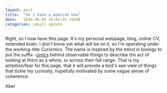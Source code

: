 ```yaml
---
layout: post
title:  "So I have a website now"
date:   2020-06-05 16:04:35 +0200
categories: jekyll update
---
```


Right, so I now have this page. It's my personal webpage, blog, online CV, extended brain. I don't know yet what will be on it, so I'm operating under the working-title *Curiomics*. The name is inspired by the trend in biology to put the suffix -[omics](https://en.wikipedia.org/wiki/Omics) behind observable things to describe the act of looking at them as a whole, or across their full range. That is my ambition/fear for this page, that it will provide a bird's eye view of things that tickle my curiosity, hopefully motivated by some vague sense of coherence.

Abel

